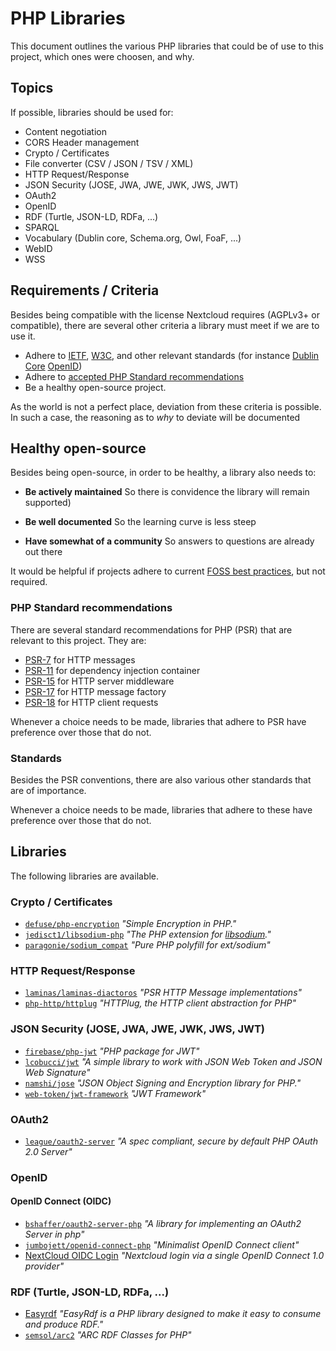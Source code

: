 # PHP Libraries

This document outlines the various PHP libraries that could be of use to this
project, which ones were choosen, and why.

## Topics

If possible, libraries should be used for:

- Content negotiation
- CORS Header management
- Crypto / Certificates
- File converter (CSV / JSON / TSV / XML)
- HTTP Request/Response
- JSON Security (JOSE, JWA, JWE, JWK, JWS, JWT)
- OAuth2
- OpenID
- RDF (Turtle, JSON-LD, RDFa, ...)
- SPARQL
- Vocabulary (Dublin core, Schema.org, Owl, FoaF, ...)
- WebID
- WSS

<!--
- LDP Containers ?
 -->


## Requirements / Criteria

Besides being compatible with the license Nextcloud requires (AGPLv3+ or compatible), there are several other
criteria a library must meet if we are to use it.

- Adhere to [IETF](https://tools.ietf.org/html/), [W3C](https://www.w3.org/TR/),
  and other relevant standards (for instance [Dublin Core](https://www.dublincore.org/specifications/) [OpenID](https://openid.net/developers/specs/))
- Adhere to [accepted PHP Standard recommendations](https://www.php-fig.org/psr/#accepted)
- Be a healthy open-source project.

As the world is not a perfect place, deviation from these criteria is possible.
In such a case, the reasoning as to _why_ to deviate will be documented

## Healthy open-source

Besides being open-source, in order to be healthy, a library also needs to:

- **Be actively maintained**
  So there is convidence the library will remain supported)

- **Be well documented**
  So the learning curve is less steep

- **Have somewhat of a community**
  So answers to questions are already out there

It would be helpful if projects adhere to current [FOSS best practices](https://bestpractices.coreinfrastructure.org/),
but not required.

### PHP Standard recommendations

There are several standard recommendations for PHP (PSR) that are relevant to
this project. They are:

- [PSR-7][PSR-7] for HTTP messages
- [PSR-11][PSR-11] for dependency injection container
- [PSR-15][PSR-15] for HTTP server middleware
- [PSR-17][PSR-17] for HTTP message factory
- [PSR-18][PSR-18] for HTTP client requests

[PSR-7]: https://www.php-fig.org/psr/psr-7/
[PSR-11]: https://www.php-fig.org/psr/psr-11/
[PSR-15]: https://www.php-fig.org/psr/psr-15/
[PSR-17]: https://www.php-fig.org/psr/psr-17/
[PSR-18]: https://www.php-fig.org/psr/psr-18/

Whenever a choice needs to be made, libraries that adhere to PSR have preference
over those that do not.

### Standards

Besides the PSR conventions, there are also various other standards that are of
importance.

Whenever a choice needs to be made, libraries that adhere to these have
preference over those that do not.

<!-- @TODO: Add link to standards from solid specs doc when it is done

How these standards relate to eachother can be seen in [the PDS Interop Solid specs overview](https://pdsinterop.org/solid-specs-overview/)
-->

## Libraries

The following libraries are available.

<!-- This section should look a bit like this:
### Topic

- Lbrary X - Short burb for Library X
- Library Y -Short text about why Library Y is awesome

Choosen: **Library X**

_Rationale behind choosing this library over others_
-->

<!-- ### Content negotiation -->

<!-- ### CORS Header management -->

### Crypto / Certificates

- [`defuse/php-encryption`](https://github.com/defuse/php-encryption)
  _"Simple Encryption in PHP."_
- [`jedisct1/libsodium-php`](https://github.com/jedisct1/libsodium-php) _"The PHP extension for [libsodium](https://github.com/jedisct1/libsodium)."_
- [`paragonie/sodium_compat`](https://github.com/paragonie/sodium_compat) _"Pure PHP polyfill for ext/sodium"_

<!-- ### File converter (CSV / JSON / TSV / XML) -->

### HTTP Request/Response

- [`laminas/laminas-diactoros`](https://github.com/laminas/laminas-diactoros) _"PSR HTTP Message implementations"_
- [`php-http/httplug`](https://github.com/php-http/httplug) _"HTTPlug, the HTTP client abstraction for PHP"_

### JSON Security (JOSE, JWA, JWE, JWK, JWS, JWT)

- [`firebase/php-jwt`](https://github.com/firebase/php-jwt) _"PHP package for JWT"_
- [`lcobucci/jwt`](https://github.com/lcobucci/jwt) _"A simple library to work with JSON Web Token and JSON Web Signature"_
- [`namshi/jose`](https://github.com/namshi/jose) _"JSON Object Signing and Encryption library for PHP."_
- [`web-token/jwt-framework`](https://github.com/web-token/jwt-framework) _"JWT Framework"_

### OAuth2

- [`league/oauth2-server`](https://github.com/thephpleague/oauth2-server) _"A spec compliant, secure by default PHP OAuth 2.0 Server"_

### OpenID

#### OpenID Connect (OIDC)

- [`bshaffer/oauth2-server-php`](https://github.com/bshaffer/oauth2-server-php) _"A library for implementing an OAuth2 Server in php"_
- [`jumbojett/openid-connect-php`](https://github.com/jumbojett/OpenID-Connect-PHP/) _"Minimalist OpenID Connect client"_
- [NextCloud OIDC Login](https://github.com/pulsejet/nextcloud-oidc-login) _"Nextcloud login via a single OpenID Connect 1.0 provider"_

### RDF (Turtle, JSON-LD, RDFa, ...)

- [Easyrdf](https://github.com/easyrdf/easyrdf) _"EasyRdf is a PHP library designed to make it easy to consume and produce RDF."_
- [`semsol/arc2`](https://github.com/semsol/arc2) _"ARC RDF Classes for PHP"_

<!-- ### SPARQL -->

<!-- ### Vocabulary (Dublin core, Schema.org, Owl, FoaF, ...) -->

<!-- ### WebID -->

<!-- ### WSS -->
